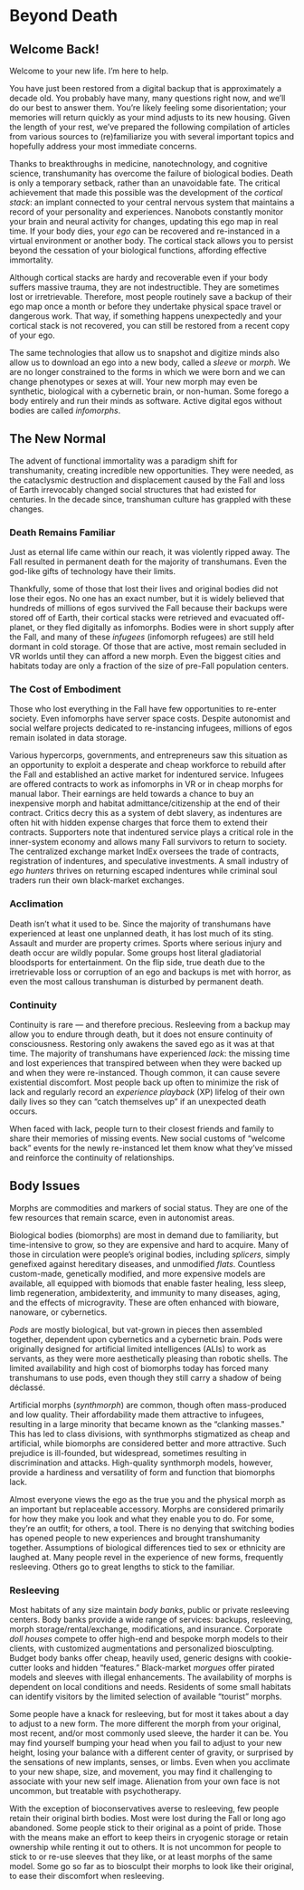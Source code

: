 # Beyond Death

<!-- CLEANED blockquote -->

## Welcome Back!

Welcome to your new life. I’m here to help.

You have just been restored from a digital backup that is approximately a decade old. You probably have many, many questions right now, and we’ll do our best to answer them. You’re likely feeling some disorientation; your memories will return quickly as your mind adjusts to its new housing. Given the length of your rest, we’ve prepared the following compilation of articles from various sources to (re)familiarize you with several important topics and hopefully address your most immediate concerns.

<!-- CLEANED /blockquote -->

Thanks to breakthroughs in medicine, nanotechnology, and cognitive science, transhumanity has overcome the failure of biological bodies. Death is only a temporary setback, rather than an unavoidable fate. The critical achievement that made this possible was the development of the _cortical stack_: an implant connected to your central nervous system that maintains a record of your personality and experiences. Nanobots constantly monitor your brain and neural activity for changes, updating this ego map in real time. If your body dies, your _ego_ can be recovered and re-instanced in a virtual environment or another body. The cortical stack allows you to persist beyond the cessation of your biological functions, affording effective immortality.

Although cortical stacks are hardy and recoverable even if your body suffers massive trauma, they are not indestructible. They are sometimes lost or irretrievable. Therefore, most people routinely save a backup of their ego map once a month or before they undertake physical space travel or dangerous work. That way, if something happens unexpectedly and your cortical stack is not recovered, you can still be restored from a recent copy of your ego.

The same technologies that allow us to snapshot and digitize minds also allow us to download an ego into a new body, called a _sleeve_ or _morph_. We are no longer constrained to the forms in which we were born and we can change phenotypes or sexes at will. Your new morph may even be synthetic, biological with a cybernetic brain, or non-human. Some forego a body entirely and run their minds as software. Active digital egos without bodies are called _infomorphs_.

## The New Normal

The advent of functional immortality was a paradigm shift for transhumanity, creating incredible new opportunities. They were needed, as the cataclysmic destruction and displacement caused by the Fall and loss of Earth irrevocably changed social structures that had existed for centuries. In the decade since, transhuman culture has grappled with these changes.

### Death Remains Familiar

Just as eternal life came within our reach, it was violently ripped away. The Fall resulted in permanent death for the majority of transhumans. Even the god-like gifts of technology have their limits.

Thankfully, some of those that lost their lives and original bodies did not lose their egos. No one has an exact number, but it is widely believed that hundreds of millions of egos survived the Fall because their backups were stored off of Earth, their cortical stacks were retrieved and evacuated off-planet, or they fled digitally as infomorphs. Bodies were in short supply after the Fall, and many of these _infugees_ (infomorph refugees) are still held dormant in cold storage. Of those that are active, most remain secluded in VR worlds until they can afford a new morph. Even the biggest cities and habitats today are only a fraction of the size of pre-Fall population centers.

### The Cost of Embodiment

Those who lost everything in the Fall have few opportunities to re-enter society. Even infomorphs have server space costs. Despite autonomist and social welfare projects dedicated to re-instancing infugees, millions of egos remain isolated in data storage.

Various hypercorps, governments, and entrepreneurs saw this situation as an opportunity to exploit a desperate and cheap workforce to rebuild after the Fall and established an active market for indentured service. Infugees are offered contracts to work as infomorphs in VR or in cheap morphs for manual labor. Their earnings are held towards a chance to buy an inexpensive morph and habitat admittance/citizenship at the end of their contract. Critics decry this as a system of debt slavery, as indentures are often hit with hidden expense charges that force them to extend their contracts. Supporters note that indentured service plays a critical role in the inner-system economy and allows many Fall survivors to return to society. The centralized exchange market IndEx oversees the trade of contracts, registration of indentures, and speculative investments. A small industry of _ego hunters_ thrives on returning escaped indentures while criminal soul traders run their own black-market exchanges.

### Acclimation

Death isn’t what it used to be. Since the majority of transhumans have experienced at least one unplanned death, it has lost much of its sting. Assault and murder are property crimes. Sports where serious injury and death occur are wildly popular. Some groups host literal gladiatorial bloodsports for entertainment. On the flip side, true death due to the irretrievable loss or corruption of an ego and backups is met with horror, as even the most callous transhuman is disturbed by permanent death.

### Continuity

Continuity is rare — and therefore precious. Resleeving from a backup may allow you to endure through death, but it does not ensure continuity of consciousness. Restoring only awakens the saved ego as it was at that time. The majority of transhumans have experienced _lack_: the missing time and lost experiences that transpired between when they were backed up and when they were re-instanced. Though common, it can cause severe existential discomfort. Most people back up often to minimize the risk of lack and regularly record an _experience playback_ (XP) lifelog of their own daily lives so they can “catch themselves up” if an unexpected death occurs.

When faced with lack, people turn to their closest friends and family to share their memories of missing events. New social customs of “welcome back” events for the newly re-instanced let them know what they’ve missed and reinforce the continuity of relationships.

## Body Issues

Morphs are commodities and markers of social status. They are one of the few resources that remain scarce, even in autonomist areas.

Biological bodies (biomorphs) are most in demand due to familiarity, but time-intensive to grow, so they are expensive and hard to acquire. Many of those in circulation were people’s original bodies, including _splicers_, simply genefixed against hereditary diseases, and unmodified _flats_. Countless custom-made, genetically modified, and more expensive models are available, all equipped with biomods that enable faster healing, less sleep, limb regeneration, ambidexterity, and immunity to many diseases, aging, and the effects of microgravity. These are often enhanced with bioware, nanoware, or cybernetics.

_Pods_ are mostly biological, but vat-grown in pieces then assembled together, dependent upon cybernetics and a cybernetic brain. Pods were originally designed for artificial limited intelligences (ALIs) to work as servants, as they were more aesthetically pleasing than robotic shells. The limited availability and high cost of biomorphs today has forced many transhumans to use pods, even though they still carry a shadow of being déclassé.

Artificial morphs (_synthmorph_) are common, though often mass-produced and low quality. Their affordability made them attractive to infugees, resulting in a large minority that became known as the “clanking masses." This has led to class divisions, with synthmorphs stigmatized as cheap and artificial, while biomorphs are considered better and more attractive. Such prejudice is ill-founded, but widespread, sometimes resulting in discrimination and attacks. High-quality synthmorph models, however, provide a hardiness and versatility of form and function that biomorphs lack.

Almost everyone views the ego as the true you and the physical morph as an important but replaceable accessory. Morphs are considered primarily for how they make you look and what they enable you to do. For some, they’re an outfit; for others, a tool. There is no denying that switching bodies has opened people to new experiences and brought transhumanity together. Assumptions of biological differences tied to sex or ethnicity are laughed at. Many people revel in the experience of new forms, frequently resleeving. Others go to great lengths to stick to the familiar.

### Resleeving

Most habitats of any size maintain _body banks_, public or private resleeving centers. Body banks provide a wide range of services: backups, resleeving, morph storage/rental/exchange, modifications, and insurance. Corporate _doll houses_ compete to offer high-end and bespoke morph models to their clients, with customized augmentations and personalized biosculpting. Budget body banks offer cheap, heavily used, generic designs with cookie-cutter looks and hidden “features.” Black-market _morgues_ offer pirated models and sleeves with illegal enhancements. The availability of morphs is dependent on local conditions and needs. Residents of some small habitats can identify visitors by the limited selection of available “tourist” morphs.

Some people have a knack for resleeving, but for most it takes about a day to adjust to a new form. The more different the morph from your original, most recent, and/or most commonly used sleeve, the harder it can be. You may find yourself bumping your head when you fail to adjust to your new height, losing your balance with a different center of gravity, or surprised by the sensations of new implants, senses, or limbs. Even when you acclimate to your new shape, size, and movement, you may find it challenging to associate with your new self image. Alienation from your own face is not uncommon, but treatable with psychotherapy.

With the exception of bioconservatives averse to resleeving, few people retain their original birth bodies. Most were lost during the Fall or long ago abandoned. Some people stick to their original as a point of pride. Those with the means make an effort to keep theirs in cryogenic storage or retain ownership while renting it out to others. It is not uncommon for people to stick to or re-use sleeves that they like, or at least morphs of the same model. Some go so far as to biosculpt their morphs to look like their original, to ease their discomfort when resleeving.
